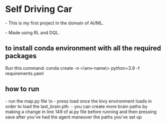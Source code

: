 <h1>Self Driving Car</h1>
<p> - This is my first project in the domain of AI/ML.</p>
<p> - Made using RL and DQL.
</p>

<h2> to install conda environment with all the required packages </h2>
<p> Run this command: conda create -n <\env-name\> python=3.9 -f requirements.yaml </p> 

<h2> how to run </h2>
<p>
- run the map.py file \n
- press load once the kivy environment loads in order to load the last_brain.pth.
- you can create more brain paths by making a change in line 149 of ai.py file before running and then pressing save after you've had the agent maneuver the paths you've set up 
<p>
